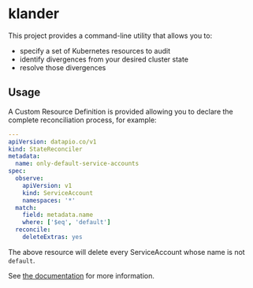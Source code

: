 # klander

This project provides a command-line utility that allows you to:

 - specify a set of Kubernetes resources to audit
 - identify divergences from your desired cluster state
 - resolve those divergences

## Usage

A Custom Resource Definition is provided allowing you to declare the complete
reconciliation process, for example:

```yaml
---
apiVersion: datapio.co/v1
kind: StateReconciler
metadata:
  name: only-default-service-accounts
spec:
  observe:
    apiVersion: v1
    kind: ServiceAccount
    namespaces: '*'
  match:
    field: metadata.name
    where: ['$eq', 'default']
  reconcile:
    deleteExtras: yes
```

The above resource will delete every ServiceAccount whose name is not `default`.

See [the documentation](https://klander.datapio.co/docs/) for more information.
